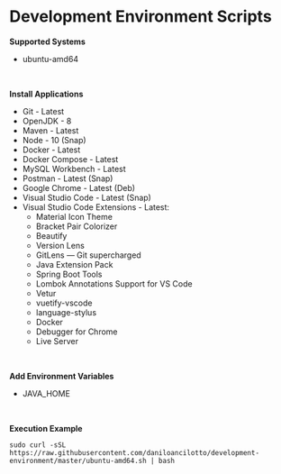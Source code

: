 # Development Environment Scripts

**Supported Systems**
* ubuntu-amd64

<br/>

**Install Applications**
* Git - Latest
* OpenJDK - 8
* Maven - Latest
* Node - 10 (Snap)
* Docker - Latest
* Docker Compose - Latest
* MySQL Workbench - Latest
* Postman - Latest (Snap)
* Google Chrome - Latest (Deb)
* Visual Studio Code - Latest (Snap)
* Visual Studio Code Extensions - Latest:
  * Material Icon Theme
  * Bracket Pair Colorizer
  * Beautify
  * Version Lens
  * GitLens — Git supercharged
  * Java Extension Pack
  * Spring Boot Tools
  * Lombok Annotations Support for VS Code
  * Vetur
  * vuetify-vscode
  * language-stylus
  * Docker
  * Debugger for Chrome
  * Live Server

<br/>

**Add Environment Variables**
* JAVA_HOME

<br/>

**Execution Example**
```shell
sudo curl -sSL https://raw.githubusercontent.com/daniloancilotto/development-environment/master/ubuntu-amd64.sh | bash
```
